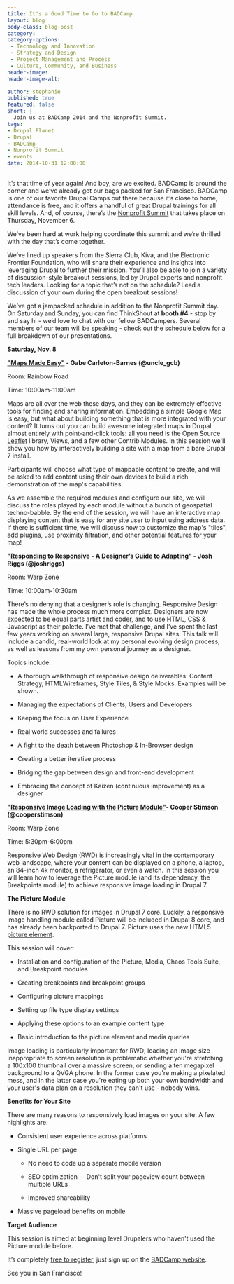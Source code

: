 ```yaml
---
title: It's a Good Time to Go to BADCamp
layout: blog
body-class: blog-post
category:
category-options:
 - Technology and Innovation
 - Strategy and Design
 - Project Management and Process
 - Culture, Community, and Business
header-image:
header-image-alt:

author: stephanie
published: true
featured: false
short: |
  Join us at BADCamp 2014 and the Nonprofit Summit.
tags:
- Drupal Planet
- Drupal
- BADCamp
- Nonprofit Summit
- events
date: 2014-10-31 12:00:00
---
```


It’s that time of year again! And boy, are we excited. BADCamp is around the corner and we’ve already got our bags packed for San Francisco. BADCamp  is one of our favorite Drupal Camps out there because it’s close to home, attendance is free, and it offers a handful of great Drupal trainings for all skill levels. And, of course, there’s the [Nonprofit Summit](https://2014.badcamp.net/event/non-profit-summit) that takes place on Thursday, November 6.

We’ve been hard at work helping coordinate this summit and we’re thrilled with the day that’s come together. 

We’ve lined up speakers from the Sierra Club, Kiva, and the Electronic Frontier Foundation, who will share their experience and insights into leveraging Drupal to further their mission. You’ll also be able to join a variety of discussion-style breakout sessions, led by Drupal experts and nonprofit tech leaders. Looking for a topic that’s not on the schedule? Lead a discussion of your own during the open breakout sessions! 

We’ve got a jampacked schedule in addition to the Nonprofit Summit day. On Saturday and Sunday, you can find ThinkShout at **booth #4** - stop by and say hi - we’d love to chat with our fellow BADCampers. Several members of our team will be speaking -  check out the schedule below for a full breakdown of our presentations.

**Saturday, Nov. 8**

**["Maps Made Easy"](https://2014.badcamp.net/session/maps-made-easy) - Gabe Carleton-Barnes (@uncle_gcb)**

Room: Rainbow Road

Time: 10:00am-11:00am

Maps are all over the web these days, and they can be extremely effective tools for finding and sharing information. Embedding a simple Google Map is easy, but what about building something that is more integrated with your content? It turns out you can build awesome integrated maps in Drupal almost entirely with point-and-click tools: all you need is the Open Source [Leaflet](http://leafletjs.com/) library, Views, and a few other Contrib Modules. In this session we'll show you how by interactively building a site with a map from a bare Drupal 7 install.

Participants will choose what type of mappable content to create, and will be asked to add content using their own devices to build a rich demonstration of the map's capabilities.

As we assemble the required modules and configure our site, we will discuss the roles played by each module without a bunch of geospatial techno-babble. By the end of the session, we will have an interactive map displaying content that is easy for any site user to input using address data. If there is sufficient time, we will discuss how to customize the map's "tiles", add plugins, use proximity filtration, and other potential features for your map!


**["Responding to Responsive - A Designer’s Guide to Adapting"](https://2014.badcamp.net/session/responding-responsive-designers-guide-adapting) - Josh Riggs (@joshriggs)**

Room: Warp Zone

Time: 10:00am-10:30am

There’s no denying that a designer’s role is changing. Responsive Design has made the whole process much more complex. Designers are now expected to be equal parts artist and coder, and to use HTML, CSS & Javascript as their palette. I’ve met that challenge, and I‘ve spent the last few years working on several large, responsive Drupal sites. This talk will include a candid, real-world look at my personal evolving design process, as well as lessons from my own personal journey as a designer.

Topics include:

* A thorough walkthrough of responsive design deliverables: Content Strategy, HTMLWireframes, Style Tiles, & Style Mocks. Examples will be shown.

* Managing the expectations of Clients, Users and Developers

* Keeping the focus on User Experience

* Real world successes and failures

* A fight to the death between Photoshop & In-Browser design

* Creating a better iterative process

* Bridging the gap between design and front-end development

* Embracing the concept of Kaizen (continuous improvement) as a designer


**["Responsive Image Loading with the Picture Module"](https://2014.badcamp.net/session/responsive-image-loading-picture-module)- Cooper Stimson (@cooperstimson)**

Room: Warp Zone

Time: 5:30pm-6:00pm

Responsive Web Design (RWD) is increasingly vital in the contemporary web landscape, where your content can be displayed on a phone, a laptop, an 84-inch 4k monitor, a refrigerator, or even a watch. In this session you will learn how to leverage the Picture module (and its dependency, the Breakpoints module) to achieve responsive image loading in Drupal 7.

**The Picture Module**

There is no RWD solution for images in Drupal 7 core. Luckily, a responsive image handling module called Picture will be included in Drupal 8 core, and has already been backported to Drupal 7. Picture uses the new HTML5 [picture element](http://www.w3.org/html/wg/drafts/html/master/embedded-content.html#the-picture-element).

This session will cover:

* Installation and configuration of the Picture, Media, Chaos Tools Suite, and Breakpoint modules

* Creating breakpoints and breakpoint groups

* Configuring picture mappings

* Setting up file type display settings

* Applying these options to an example content type

* Basic introduction to the picture element and media queries

Image loading is particularly important for RWD; loading an image size inappropriate to screen resolution is problematic whether you're stretching a 100x100 thumbnail over a massive screen, or sending a ten megapixel background to a QVGA phone. In the former case you're making a pixelated mess, and in the latter case you're eating up both your own bandwidth and your user's data plan on a resolution they can't use - nobody wins.

**Benefits for Your Site**

There are many reasons to responsively load images on your site. A few highlights are:

* Consistent user experience across platforms

* Single URL per page

    * No need to code up a separate mobile version

    * SEO optimization -- Don't split your pageview count between multiple URLs

    * Improved shareability


* Massive pageload benefits on mobile

**Target Audience**

This session is aimed at beginning level Drupalers who haven't used the Picture module before.

It’s completely [free to register](https://2014.badcamp.net/event/non-profit-summit), just sign up on the [BADCamp website](https://2014.badcamp.net/).

See you in San Francisco!


